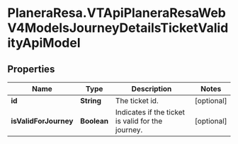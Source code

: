 # PlaneraResa.VTApiPlaneraResaWebV4ModelsJourneyDetailsTicketValidityApiModel

## Properties

Name | Type | Description | Notes
------------ | ------------- | ------------- | -------------
**id** | **String** | The ticket id. | [optional] 
**isValidForJourney** | **Boolean** | Indicates if the ticket is valid for the journey. | [optional] 


